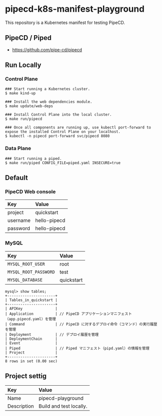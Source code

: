 # pipecd-k8s-manifest-playground

This repository is a Kubernetes manifest for testing PipeCD.

## PipeCD / Piped

- https://github.com/pipe-cd/pipecd

## Run Locally

### Control Plane

```shell
### Start running a Kubernetes cluster.
$ make kind-up

### Install the web dependencies module.
$ make update/web-deps

### Install Control Plane into the local cluster.
$ make run/pipecd

### Once all components are running up, use kubectl port-forward to expose the installed Control Plane on your localhost.
$ kubectl -n pipecd port-forward svc/pipecd 8080
```

### Data Plane

```shell
### Start running a piped.
$ make run/piped CONFIG_FILE=piped.yaml INSECURE=true
```

## Default

### PipeCD Web console

| Key      | Value        |
| :------- | :----------- |
| project  | quickstart   |
| username | hello-pipecd |
| password | hello-pipecd |

### MySQL

| Key                   | Value      |
| :-------------------- | :--------- |
| `MYSQL_ROOT_USER`     | root       |
| `MYSQL_ROOT_PASSWORD` | test       |
| `MYSQL_DATABASE`      | quickstart |

```shell
mysql> show tables;
+----------------------+
| Tables_in_quickstart |
+----------------------+
| APIKey               |
| Application          | // PipeCD アプリケーションマニフェスト（app.pipecd.yaml）を管理
| Command              | // PipeCD に対するデプロイ命令（コマンド）の実行履歴を管理
| Deployment           | // デプロイ履歴を管理
| DeploymentChain      |
| Event                |
| Piped                | // Piped マニフェスト（pipd.yaml）の情報を管理
| Project              |
+----------------------+
8 rows in set (0.00 sec)
```

## Project settig

| Key         | Value                   |
| :---------- | :---------------------- |
| Name        | pipecd-playground       |
| Description | Build and test locally. |
